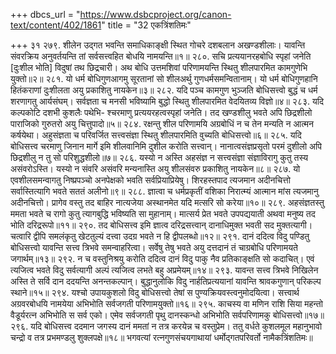 +++
dbcs_url = "https://www.dsbcproject.org/canon-text/content/402/1861"
title = "32 एकत्रिंशतिमः"

+++
३१
२७९. शीलेन उद्गत भवन्ति समाधिकाङ्क्षी 
स्थित गोचरे दशबलान अखण्डशीलाः। 
यावन्ति संवरक्रिय अनुवर्तयन्ति 
तां सर्वसत्त्वहित बोधयि नामयन्ति॥१॥
२८०. सचि प्रत्ययानरहबोधि स्पृहां जनेति 
[दुःशील भोति] विदुषां तथ छिद्रचारी। 
अथ बोधि उत्तमशिवां परिणामयन्ति 
स्थितु शीलपारमित कामगुणेभि युक्तो॥२॥
२८१. यो धर्म बोधिगुणआगमु सूरतानां 
सो शील‍अर्थु गुणधर्मसमन्वितानाम्। 
यो धर्म बोधिगुणहानि हितंकराणां 
दुःशीलता अयु प्रकाशितु नायकेन॥३॥
२८२. यदि पञ्च कामगुण भुञ्जति बोधिसत्त्वो 
बुद्धं च धर्म शरणागतु आर्यसंघम्। 
सर्वज्ञता च मनसी भविष्यामि बुद्धो 
स्थितु शीलपारमित वेदयितव्य विज्ञो॥४॥
२८३. यदि कल्पकोटि दशभी कुशलैः पथेभि-
श्चरमाणु प्रत्ययरहत्वस्पृहां जनेति। 
तद खण्डशीलु भवते अपि छिद्रशीलो 
पाराजिको गुरुतरो अयु चित्तुपादो॥५॥
२८४. रक्षन्तु शील परिणामयि अग्रबोधिं 
न च तेन मन्यति न आत्मन कर्षयेथा। 
अहुसंज्ञता च परिवर्जित सत्त्वसंज्ञा 
स्थितु शीलपारमिति वुच्यति बोधिसत्त्वो॥६॥
२८५. यदि बोधिसत्त्व चरमाणु जिनान मार्गे 
इमि शीलवानिमि दुशील करोति सत्त्वान्। 
नानात्वसंज्ञप्रसृतो परमं दुशीलो 
अपि छिद्रशीलु न तु सो परिशुद्धशीलो॥७॥
२८६. यस्यो न अस्ति अहसंज्ञ न सत्त्वसंज्ञा 
संज्ञाविरागु कुतु तस्य असंवरोऽस्ति। 
यस्यो न संवरि असंवरि मन्यनास्ति 
अयु शीलसंवरु प्रकाशितु नायकेन॥८॥
२८७. यो एवशीलसमन्वागतु निष्प्रपञ्चो 
अनपेक्षको भवति सर्वप्रियाप्रियेषु। 
शिरहस्तपाद त्यजमान अदीनचित्तो 
सर्वास्तित्यागि भवते सततं अलीनो॥९॥
२८८. ज्ञात्वा च धर्मप्रकृतीं वशिका निरात्म्यं 
आत्मान मांस त्यजमानु अदीनचित्तो। 
प्रागेव वस्तु तद बाहिर नात्यजेया 
अस्थानमेत यदि मत्सरि सो करेया॥१०॥
२८९. अहसंज्ञतस्तु ममता भवते च रागो 
कुतु त्यागबुद्धि भविष्यति सा मुहानाम्। 
मात्सर्य प्रेत भवते उपपद्ययाती 
अथवा मनुष्य तद भोति दरिद्ररूपो॥११॥
२९०. तद बोधिसत्त्व इमि ज्ञात्व दरिद्रसत्त्वान् 
दानाधिमुक्त भवती सद मुक्तत्यागी। 
चत्वारि द्वीपि समलंकृतु खेटतुल्यं 
दत्त्वा उदग्र भवते न हि द्वीपलब्धो॥१२॥
२९१. दानं ददित्व विदु पण्डितु बोधिसत्त्वो 
यावन्ति सत्त्व त्रिभवे समन्वाहरित्वा। 
सर्वेषु तेषु भवते अयु दत्तदानं 
तं चाग्रबोधि परिणामयते जगार्थम्॥१३॥
२९२. न च वस्तुनिश्रयु करोति ददित्व दानं 
विदु पाकु नैव प्रतिकाङ्क्षति सो कदाचित्। 
एवं त्यजित्व भवते विदु सर्वत्यागी 
अल्पं त्यजित्व लभते बहु अप्रमेयम्॥१४॥
२९३. यावन्त सत्त्व त्रिभवे निखिलेन अस्ति 
ते सर्वि दान ददयन्ति अनन्तकल्पान्। 
बुद्धानुलोकि विदु नार्हतिप्रत्ययानां 
यावन्ति श्रावकगुणान् परिकल्प स्थाने॥१५॥
२९४. यश्चो उपायकुशलो विदु बोधिसत्त्वो 
तेषां स पुण्यक्रियवस्त्वनुमोदयित्वा। 
सत्त्वार्थ अग्रवरबोधयि नामयेया 
अभिभोति सर्वजगती परिणामयुक्तो॥१६॥
२९५. काचस्य वा मणिन राशि सिया महन्तो 
वैडूर्यरत्न अभिभोति स सर्व एको। 
एमेव सर्वजगती पृथु दानस्कन्धो 
अभिभोति सर्वपरिणामकु बोधिसत्त्वो॥१७॥
२९६. यदि बोधिसत्त्व ददमान जगस्य दानं 
ममतां न तत्र करयेन्न च वस्तुप्रेम।
ततु वर्धते कुशलमूल महानुभावो
चन्द्रो व तत्र प्रभमण्डलु शुक्लपक्षे॥१८॥
भगवत्यां रत्नगुणसंचयगाथायां धर्मोद्गतपरिवर्तो नामैकत्रिंशतिमः॥
